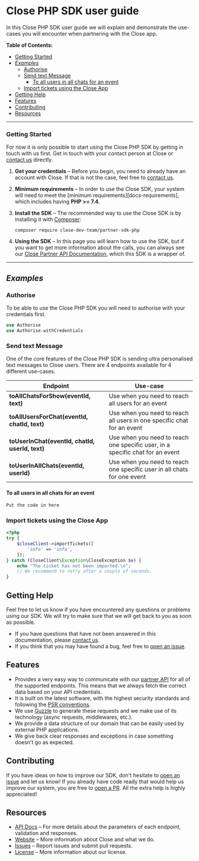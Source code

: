 # Close PHP SDK user guide


In this Close PHP SDK user guide we will explain and demonstrate the use-cases you will encounter when partnering with the Close app. 


**Table of Contents:**    
  - [Getting Started](#getting-started)
  - [*Examples*](#examples)
    - [Authorise](#authorise)
    - [Send text Message](#send-text-message)
      - [To all users in all chats for an event](#to-all-users-in-all-chats-for-an-event)
    - [Import tickets using the Close App](#import-tickets-using-the-close-app)
  - [Getting Help](#getting-help)
  - [Features](#features)
  - [Contributing](#contributing)
  - [Resources](#resources)
  
---

### Getting Started

For now it is only possible to start using the Close PHP SDK by getting in touch with us first. Get in touch with your contact person at Close or [contact us][contact-us] directly. 

1. **Get your credentials** – Before you begin, you need to already have an account with Close. If that is not the case, feel free to [contact us][contact-us].
2. **Minimum requirements** – In order to use the Close SDK, your system will need to meet the [minimum requirements][docs-requirements], which includes having **PHP >= 7.4**.
3. **Install the SDK** – The recommended way to use the Close SDK is by installing it with [Composer][composer]:

   ```
   composer require close-dev-team/partner-sdk-php
   ```

4. **Using the SDK** – In this page you will learn how to use the SDK, but if you want to get more information about the calls, you can always see our [Close Partner API Documentation][partner-api-doc], which this SDK is a wrapper of.

---

## *Examples*


### Authorise
To be able to use the Close PHP SDK you will need to authorise with your credentials first. 

```php
use Authorise
use Authorise.withCredentials
```

### Send text Message
One of the core features of the Close PHP SDK is sending ultra personalised text messages to Close users. There are 4 endpoints available for 4 different use-cases. 

| Endpoint | Use-case |
| -------- | ----------- |
|**toAllChatsForShow(eventId, text)**| Use when you need to reach all users for an event|
|**toAllUsersForChat(eventId, chatId, text)**|Use when you need to reach all users in one specific chat for an event |
|**toUserInChat(eventId, chatId, userId, text)**|Use when you need to reach one specific user, in a specific chat for an event|
|**toUserInAllChats(eventId, userId)**|Use when you need to reach one specific user in all chats for one event|

#### To all users in all chats for an event
```php
Put the code in here
```









### Import tickets using the Close App

```php
<?php
try {
    $closeClient->importTickets([
        'info' => 'info',
    ]);
} catch (CloseClient\Exception\CloseException $e) {
    echo "The ticket has not been imported.\n";
    // We recommend to retry after a couple of seconds.
}
```

## Getting Help

Feel free to let us know if you have encountered any questions or problems using our SDK. We will try to make sure that we will get back to you as soon as possible.

* If you have questions that have not been answered in this documentation, please [contact us][contact-us].
* If you think that you may have found a bug, feel free to [open an issue][open-issue].

## Features

* Provides a very easy way to communicate with our [partner API][partner-api-doc] for all of the supported endpoints. This means that we always fetch the correct data based on your API credentials.
* It is built on the latest software, with the highest security standards and following the [PSR conventions][PSR].
* We use [Guzzle][guzzle] to generate these requests and we make use of its technology (async requests, middlewares, etc.).
* We provide a data structure of our domain that can be easily used by external PHP applications.
* We give back clear responses and exceptions in case something doesn't go as expected.

## Contributing

If you have ideas on how to improve our SDK, don't hesitate to [open an issue][open-issue] and let us know! 
If you already have code ready that would help us improve our system, you are free to [open a PR][open-pr]. All the extra help is highly appreciated!

## Resources

* [API Docs][partner-api-doc] – For more details about the parameters of each endpoint, validation and responses.
* [Website][the-close-app] – More information about Close and what we do.
* [Issues][open-issue] – Report issues and submit pull requests.
* [License][apache-license] – More information about our license.

[contact-us]: devteam@thecloseapp.com
[partner-api-doc]: https://partner.closeapi.nl/api/documentation
[apache-license]: https://www.apache.org/licenses/LICENSE-2.0
[PSR]: https://www.php-fig.org/psr/

[open-issue]: https://github.com/close-dev-team/partner-sdk-php/issues/new/choose
[open-pr]: https://github.com/close-dev-team/partner-sdk-php/compare

[the-close-app]: http://thecloseapp.com
[guzzle]: http://guzzlephp.org
[composer]: http://getcomposer.org

